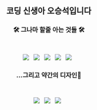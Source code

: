 <h2 align="center"><b>코딩 신생아 오승석입니다</b></h3>

<h3 align="center"><b>🛠 그나마 할줄 아는 것들 🛠</b></h3>
</br>
<p align="center">
<img src="https://img.shields.io/badge/HTML5-E34F26?style=flat-square&logo=HTML5&logoColor=white"/></a> &nbsp
<img src="https://img.shields.io/badge/CSS3-1572B6?style=flat-square&logo=CSS3&logoColor=white"/></a> &nbsp
<img src="https://img.shields.io/badge/JavaScript-F7DF1E?style=flat-square&logo=JavaScript&logoColor=white"/></a> &nbsp
<img src="https://img.shields.io/badge/React-61DAFB?style=flat-square&logo=React&logoColor=white"/></a> &nbsp 
<img src="https://img.shields.io/badge/ReactNative-61DAFB?style=flat-square&logo=React&logoColor=white"/></a> &nbsp 

<h3 align="center"><b>
  ...그리고 약간의 디자인🎨
  </b></h3>
</br>
<p align="center">
<img src="https://img.shields.io/badge/Adobe Illustrator-FF9A00?style=flat-square&logo=AdobeIllustrator&logoColor=white"/></a> &nbsp 
<img src="https://img.shields.io/badge/Adobe Photoshop-31A8FF?style=flat-square&logo=AdobePhotoshop&logoColor=white"/></a> &nbsp 
<img src="https://img.shields.io/badge/Adobe Xd-FF61F6?style=flat-square&logo=AdobeXD&logoColor=white"/></a> &nbsp 


